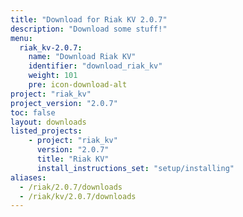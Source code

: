 ```yaml
---
title: "Download for Riak KV 2.0.7"
description: "Download some stuff!"
menu:
  riak_kv-2.0.7:
    name: "Download Riak KV"
    identifier: "download_riak_kv"
    weight: 101
    pre: icon-download-alt
project: "riak_kv"
project_version: "2.0.7"
toc: false
layout: downloads
listed_projects:
    - project: "riak_kv"
      version: "2.0.7"
      title: "Riak KV"
      install_instructions_set: "setup/installing"
aliases:
  - /riak/2.0.7/downloads
  - /riak/kv/2.0.7/downloads
---
```

